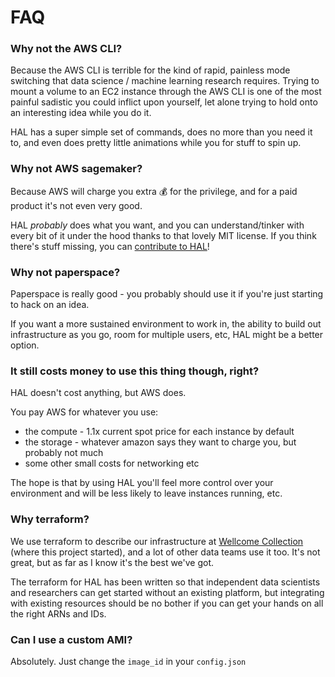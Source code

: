# FAQ

### Why not the AWS CLI?

Because the AWS CLI is terrible for the kind of rapid, painless mode switching that data science / machine learning research requires. Trying to mount a volume to an EC2 instance through the AWS CLI is one of the most painful sadistic you could inflict upon yourself, let alone trying to hold onto an interesting idea while you do it.

HAL has a super simple set of commands, does no more than you need it to, and even does pretty little animations while you for stuff to spin up.

### Why not AWS sagemaker?

Because AWS will charge you extra 💰 for the privilege, and for a paid product it's not even very good.

HAL _probably_ does what you want, and you can understand/tinker with every bit of it under the hood thanks to that lovely MIT license. If you think there's stuff missing, you can [contribute to HAL](contributing.md)!

### Why not paperspace?

Paperspace is really good - you probably should use it if you're just starting to hack on an idea.

If you want a more sustained environment to work in, the ability to build out infrastructure as you go, room for multiple users, etc, HAL might be a better option.

### It still costs money to use this thing though, right?

HAL doesn't cost anything, but AWS does.

You pay AWS for whatever you use:

- the compute - 1.1x current spot price for each instance by default
- the storage - whatever amazon says they want to charge you, but probably not much
- some other small costs for networking etc

The hope is that by using HAL you'll feel more control over your environment and will be less likely to leave instances running, etc.

### Why terraform?

We use terraform to describe our infrastructure at [Wellcome Collection](https://github.com/wellcomecollection/) (where this project started), and a lot of other data teams use it too. It's not great, but as far as I know it's the best we've got.

The terraform for HAL has been written so that independent data scientists and researchers can get started without an existing platform, but integrating with existing resources should be no bother if you can get your hands on all the right ARNs and IDs.

### Can I use a custom AMI?

Absolutely. Just change the `image_id` in your `config.json`
